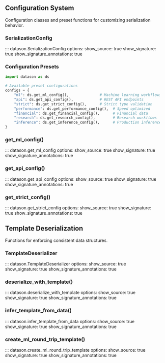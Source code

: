 ## Configuration System

Configuration classes and preset functions for customizing serialization behavior.

### SerializationConfig

::: datason.SerializationConfig
    options:
      show_source: true
      show_signature: true
      show_signature_annotations: true

### Configuration Presets

```python
import datason as ds

# Available preset configurations
configs = {
    "ml": ds.get_ml_config(),              # Machine learning workflows
    "api": ds.get_api_config(),            # REST API endpoints
    "strict": ds.get_strict_config(),      # Strict type validation
    "performance": ds.get_performance_config(),  # Speed optimized
    "financial": ds.get_financial_config(),      # Financial data
    "research": ds.get_research_config(),        # Research workflows
    "inference": ds.get_inference_config(),      # Production inference
}
```

### get_ml_config()

::: datason.get_ml_config
    options:
      show_source: true
      show_signature: true
      show_signature_annotations: true

### get_api_config()

::: datason.get_api_config
    options:
      show_source: true
      show_signature: true
      show_signature_annotations: true

### get_strict_config()

::: datason.get_strict_config
    options:
      show_source: true
      show_signature: true
      show_signature_annotations: true

## Template Deserialization

Functions for enforcing consistent data structures.

### TemplateDeserializer

::: datason.TemplateDeserializer
    options:
      show_source: true
      show_signature: true
      show_signature_annotations: true

### deserialize_with_template()

::: datason.deserialize_with_template
    options:
      show_source: true
      show_signature: true
      show_signature_annotations: true

### infer_template_from_data()

::: datason.infer_template_from_data
    options:
      show_source: true
      show_signature: true
      show_signature_annotations: true

### create_ml_round_trip_template()

::: datason.create_ml_round_trip_template
    options:
      show_source: true
      show_signature: true
      show_signature_annotations: true
